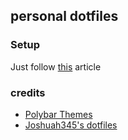 ## personal dotfiles

### Setup

Just follow [this](https://www.anand-iyer.com/blog/2018/a-simpler-way-to-manage-your-dotfiles.html) article

### credits

- [Polybar Themes](https://github.com/adi1090x/polybar-themes)
- [Joshuah345's dotfiles](https://github.com/joshuah345/linux-dotfiles)
